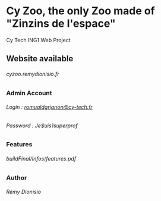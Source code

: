 # Cy Zoo, the only Zoo made of "Zinzins de l'espace"

Cy Tech ING1 Web Project

 ## Website available
 ###### cyzoo.remydionisio.fr

### Admin Account 
###### Login : romualdgrignon@cy-tech.fr
###### Password : Je$uis1superprof

### Features
###### buildFinal/Infos/features.pdf

### Author

###### Rémy Dionisio


